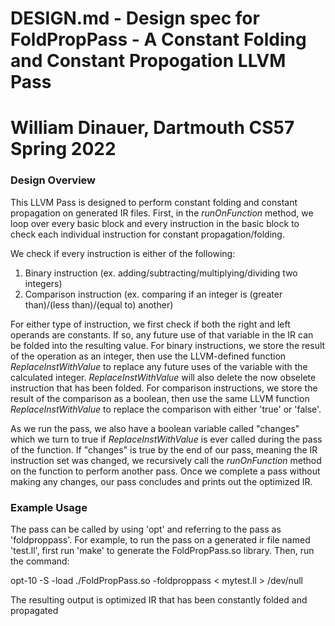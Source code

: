 # DESIGN.md - Design spec for FoldPropPass - A Constant Folding and Constant Propogation LLVM Pass
#
# William Dinauer, Dartmouth CS57 Spring 2022

### Design Overview

This LLVM Pass is designed to perform constant folding and constant propagation
on generated IR files. 
First, in the *runOnFunction* method, we loop over every basic block
and every instruction in the basic block to check each individual instruction for
constant propagation/folding.

We check if every instruction is either of the following:

1. Binary instruction
    (ex. adding/subtracting/multiplying/dividing two integers)
2. Comparison instruction
    (ex. comparing if an integer is (greater than)/(less than)/(equal to) another)

For either type of instruction, we first check if both the right and left operands are constants.
If so, any future use of that variable in the IR can be folded into the resulting value.
For binary instructions, we store the result of the operation as an integer, then use the
LLVM-defined function *ReplaceInstWithValue* to replace any future uses of the variable with
the calculated integer. *ReplaceInstWithValue* will also delete the now obselete instruction
that has been folded.
For comparison instructions, we store the result of the comparison as a boolean, then use
the same LLVM function *ReplaceInstWithValue* to replace the comparison with either 'true'
or 'false'.

As we run the pass, we also have a boolean variable called "changes" which we turn to true if
*ReplaceInstWithValue* is ever called during the pass of the function. If "changes" is true by
the end of our pass, meaning the IR instruction set was changed, we recursively call the
*runOnFunction* method on the function to perform another pass. Once we complete a pass without making
any changes, our pass concludes and prints out the optimized IR.

### Example Usage

The pass can be called by using 'opt' and referring to the pass as 'foldproppass'.
For example, to run the pass on a generated ir file named 'test.ll', first
run 'make' to generate the FoldPropPass.so library. Then, run the command:

opt-10 -S -load ./FoldPropPass.so -foldproppass < mytest.ll > /dev/null

The resulting output is optimized IR that has been constantly folded and propagated
